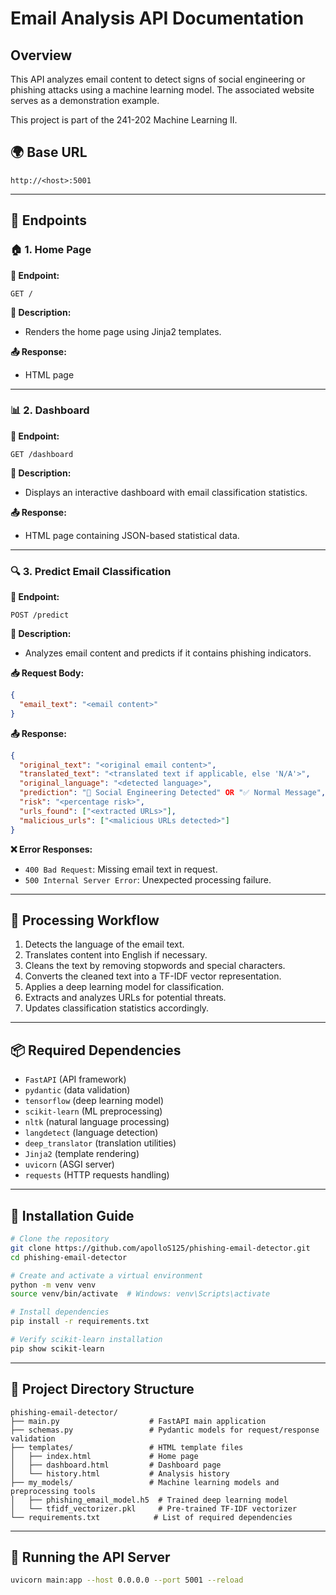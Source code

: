 # Email Analysis API Documentation

## Overview
This API analyzes email content to detect signs of social engineering or phishing attacks using a machine learning model. The associated website serves as a demonstration example.

This project is part of the 241-202 Machine Learning II.

## 🌍 Base URL
```
http://<host>:5001
```

---

## 📌 Endpoints

### 🏠 1. Home Page
**📍 Endpoint:**
```
GET /
```
**📝 Description:**
- Renders the home page using Jinja2 templates.

**📤 Response:**
- HTML page

---

### 📊 2. Dashboard
**📍 Endpoint:**
```
GET /dashboard
```
**📝 Description:**
- Displays an interactive dashboard with email classification statistics.

**📤 Response:**
- HTML page containing JSON-based statistical data.

---

### 🔍 3. Predict Email Classification
**📍 Endpoint:**
```
POST /predict
```
**📝 Description:**
- Analyzes email content and predicts if it contains phishing indicators.

**📥 Request Body:**
```json
{
  "email_text": "<email content>"
}
```

**📤 Response:**
```json
{
  "original_text": "<original email content>",
  "translated_text": "<translated text if applicable, else 'N/A'>",
  "original_language": "<detected language>",
  "prediction": "🚨 Social Engineering Detected" OR "✅ Normal Message",
  "risk": "<percentage risk>",
  "urls_found": ["<extracted URLs>"],
  "malicious_urls": ["<malicious URLs detected>"]
}
```

**❌ Error Responses:**
- `400 Bad Request`: Missing email text in request.
- `500 Internal Server Error`: Unexpected processing failure.

---

## 🔄 Processing Workflow
1. Detects the language of the email text.
2. Translates content into English if necessary.
3. Cleans the text by removing stopwords and special characters.
4. Converts the cleaned text into a TF-IDF vector representation.
5. Applies a deep learning model for classification.
6. Extracts and analyzes URLs for potential threats.
7. Updates classification statistics accordingly.

---

## 📦 Required Dependencies
- `FastAPI` (API framework)
- `pydantic` (data validation)
- `tensorflow` (deep learning model)
- `scikit-learn` (ML preprocessing)
- `nltk` (natural language processing)
- `langdetect` (language detection)
- `deep_translator` (translation utilities)
- `Jinja2` (template rendering)
- `uvicorn` (ASGI server)
- `requests` (HTTP requests handling)

---

## 🔧 Installation Guide
```bash
# Clone the repository
git clone https://github.com/apolloS125/phishing-email-detector.git
cd phishing-email-detector

# Create and activate a virtual environment
python -m venv venv
source venv/bin/activate  # Windows: venv\Scripts\activate

# Install dependencies
pip install -r requirements.txt

# Verify scikit-learn installation
pip show scikit-learn
```

---

## 📂 Project Directory Structure
```
phishing-email-detector/
├── main.py                    # FastAPI main application
├── schemas.py                 # Pydantic models for request/response validation
├── templates/                 # HTML template files
│   ├── index.html             # Home page
│   ├── dashboard.html         # Dashboard page
│   └── history.html           # Analysis history
├── my_models/                 # Machine learning models and preprocessing tools
│   ├── phishing_email_model.h5  # Trained deep learning model
│   └── tfidf_vectorizer.pkl     # Pre-trained TF-IDF vectorizer
└── requirements.txt            # List of required dependencies
```

---

## 🚀 Running the API Server
```sh
uvicorn main:app --host 0.0.0.0 --port 5001 --reload
```

